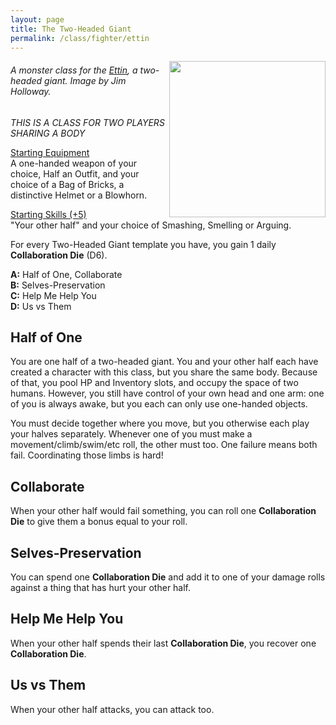 ```yaml
---
layout: page
title: The Two-Headed Giant
permalink: /class/fighter/ettin
---
```


<img align="right" width=250px src="https://docplayer.fr/docs-images/103/161384179/images/54-4.jpg">

###### A monster class for the [Ettin](/monsters/ettin), a two-headed giant. Image by Jim Holloway.

*THIS IS A CLASS FOR TWO PLAYERS SHARING A BODY*

<ins>Starting Equipment</ins><br>
A one-handed weapon of your choice, Half an Outfit, and your choice of a Bag of Bricks, a distinctive Helmet or a Blowhorn.

<ins>Starting Skills (+5)</ins><br>
"Your other half" and your choice of Smashing, Smelling or Arguing.

For every Two-Headed Giant template you have, you gain 1 daily **Collaboration Die** (D6).

**A:** Half of One, Collaborate<br>
**B:** Selves-Preservation<br>
**C:** Help Me Help You<br>
**D:** Us vs Them<br>

## Half of One
You are one half of a two-headed giant. You and your other half each have created a character with this class, but you share the same body. Because of that, you pool HP and Inventory slots, and occupy the space of two humans. However, you still have control of your own head and one arm: one of you is always awake, but you each can only use one-handed objects.

You must decide together where you move, but you otherwise each play your halves separately. Whenever one of you must make a movement/climb/swim/etc roll, the other must too. One failure means both fail. Coordinating those limbs is hard!

## Collaborate
When your other half would fail something, you can roll one **Collaboration Die** to give them a bonus equal to your roll.

## Selves-Preservation
You can spend one **Collaboration Die** and add it to one of your damage rolls against a thing that has hurt your other half.

## Help Me Help You
When your other half spends their last **Collaboration Die**, you recover one **Collaboration Die**.

## Us vs Them
When your other half attacks, you can attack too.
